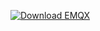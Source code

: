 [![Download EMQX](https://assets.emqx.com/images/20e3c01dd3f2951cf1b72e5b9321f04c.png)](https://www.emqx.com/en/try?tab=self-managed)
